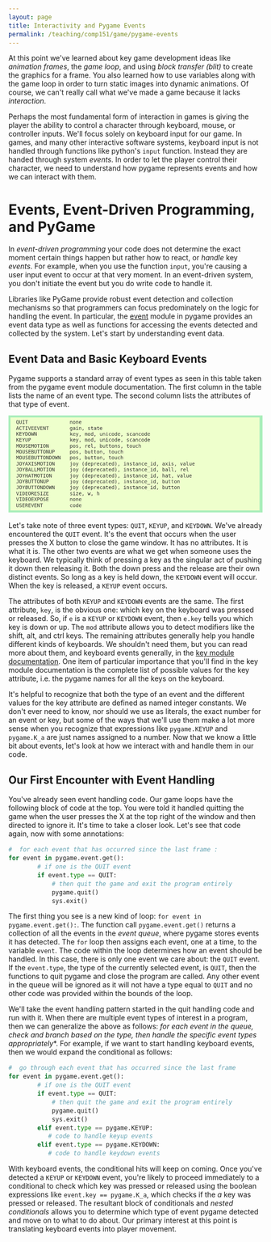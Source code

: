 ```yaml
---
layout: page
title: Interactivity and Pygame Events
permalink: /teaching/comp151/game/pygame-events
---
```



At this point we've learned about key game development ideas like *animation frames*, the *game loop*, and using *block transfer (blit)* to create the graphics for a frame. You also learned how to use variables along with the game loop in order to turn static images into dynamic animations.  Of course, we can't really call what we've made a game because it lacks *interaction*.

Perhaps the most fundamental form of interaction in games is giving the player the ability to control a character through keyboard, mouse, or controller inputs. We'll focus solely on keyboard input for our game.  In games, and many other interactive software systems, keyboard input is not handled through functions like python's `input` function. Instead they are handed through system *events*.  In order to let the player control their character, we need to understand how pygame represents events and how we can interact with them.


# Events, Event-Driven Programming, and PyGame

In *event-driven programming* your code does not determine the exact moment certain things happen but rather how to react, or *handle* key *events*.  For example, when you use the function `input`, you're causing a user input event to occur at that very moment. In an event-driven system, you don't initiate the event but you do write code to handle it.

Libraries like PyGame provide robust event detection and collection mechanisms so that programmers can focus predominately on the logic for handling the event.  In particular, the [event](https://www.pygame.org/docs/ref/event.html) module in pygame provides an event data type as well as functions for accessing the events detected and collected by the system. Let's start by understanding event data.

## Event Data and Basic Keyboard Events

Pygame supports a standard array of event types as seen in this table taken from the pygame event module documentation. The first column in the table lists the name of an event type. The second column lists the attributes of that type of event.

![](pygameevents.png)

Let's take note of three event types: `QUIT`, `KEYUP`, and `KEYDOWN`. We've already encountered the `QUIT` event. It's the event that occurs when the user presses the X button to close the game window. It has no attributes. It is what it is. The other two events are what we get when someone uses the keyboard. We typically think of pressing a key as the singular act of pushing it down then releasing it. Both the down press and the release are their own distinct events. So long as a key is held down, the `KEYDOWN` event will occur. When the key is released, a `KEYUP` event occurs.

The attributes of both `KEYUP` and `KEYDOWN` events are the same. The first attribute, `key`, is the obvious one: which key on the keyboard was pressed or released. So, if `e` is a `KEYUP` or `KEYDOWN` event, then `e.key` tells you which key is down or up. The `mod` attribute allows you to detect modifiers like the shift, alt, and ctrl keys. The remaining attributes generally help you handle different kinds of keyboards. We shouldn't need them, but you can read more about them, and keyboard events generally, in the [key module documentation](https://www.pygame.org/docs/ref/key.html). One item of particular importance that you'll find in the key module  documentation is the complete list of possible values for the key attribute, i.e. the pygame names for all the keys on the keyboard.

It's helpful to recognize that both the type of an event and the different values for the key attribute are defined as named integer constants. We don't ever need to know, nor should we use as literals, the exact number for an event or key, but some of the ways that we'll use them make a lot more sense when you recognize that  expressions like `pygame.KEYUP` and `pygame.K_a` are just names assigned to a number. Now that we know a little bit about events, let's look at how we interact with and handle them in our code.


## Our First Encounter with Event Handling

You've already seen event handling code. Our game loops have the following block of code at the top. You were told it handled quitting the game when the user presses the X at the top right of  the window and then directed to ignore it. It's time to take a closer look. Let's see that code again, now with some annotations:

```Python
#  for each event that has occurred since the last frame :
for event in pygame.event.get():
        # if one is the QUIT event
        if event.type == QUIT:
            # then quit the game and exit the program entirely
            pygame.quit()
            sys.exit()
```

The first thing you see is a new kind of loop: `for event in pygame.event.get():`. The function call `pygame.event.get()` returns a collection of all the events in the *event queue*, where pygame stores events it has detected.  The `for` loop then assigns each event, one at a time, to the variable `event`. The code within the loop determines how an event should be handled. In this case, there is only one event we care about: the `QUIT` event. If the `event.type`, the type of the currently selected event, is `QUIT`, then the functions to quit pygame and close the program are called. Any other event in the queue will be ignored as it will not have a type equal to `QUIT` and no other code was provided within the bounds of the loop.

We'll take the event handling pattern started in the quit handling code and run with it. When there are multiple event types of interest in a program, then we can generalize the above as follows: *for each event in the queue, check and branch based on the type, then handle the specific event types appropriately**. For example, if we want to start handling keyboard events, then we would expand the conditional as follows:
```Python
#  go through each event that has occurred since the last frame
for event in pygame.event.get():
        # if one is the QUIT event
        if event.type == QUIT:
            # then quit the game and exit the program entirely
            pygame.quit()
            sys.exit()
        elif event.type == pygame.KEYUP:
           # code to handle keyup events
        elif event.type == pygame.KEYDOWN:
           # code to handle keydown events
```

With keyboard events, the conditional hits will keep on coming. Once you've detected a `KEYUP` or `KEYDOWN` event, you're likely to proceed immediately to a conditional to check which key was pressed or released using the boolean expressions like `event.key == pygame.K_a`, which checks if the *a* key was pressed or released. The resultant block of conditionals and *nested conditionals* allows you to determine which type of event pygame detected and move on to what to do about.  Our primary interest at this point is translating keyboard events into player movement.
